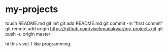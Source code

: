 my-projects
===========
touch README.md
git init
git add README.md
git commit -m "first commit"
git remote add origin https://github.com/vivekmadakwar/my-projects.git
git push -u origin master



hi this vivel. I like programming.

